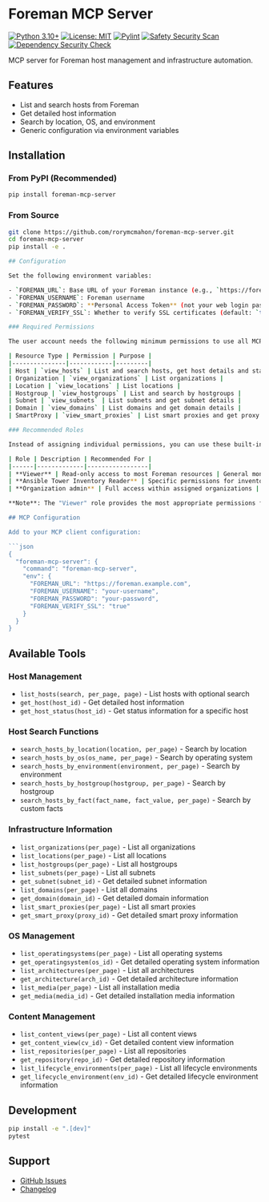 # Foreman MCP Server

[![Python 3.10+](https://img.shields.io/badge/python-3.10%2B-blue.svg)](https://www.python.org/downloads/)
[![License: MIT](https://img.shields.io/badge/License-MIT-yellow.svg)](https://opensource.org/licenses/MIT)
[![Pylint](https://github.com/InfraMCP/foreman-mcp-server/actions/workflows/pylint.yml/badge.svg)](https://github.com/InfraMCP/foreman-mcp-server/actions/workflows/pylint.yml)
[![Safety Security Scan](https://github.com/InfraMCP/foreman-mcp-server/actions/workflows/safety-scan.yml/badge.svg)](https://github.com/InfraMCP/foreman-mcp-server/actions/workflows/safety-scan.yml)
[![Dependency Security Check](https://github.com/InfraMCP/foreman-mcp-server/actions/workflows/dependency-security.yml/badge.svg)](https://github.com/InfraMCP/foreman-mcp-server/actions/workflows/dependency-security.yml)

MCP server for Foreman host management and infrastructure automation.

## Features

- List and search hosts from Foreman
- Get detailed host information
- Search by location, OS, and environment
- Generic configuration via environment variables

## Installation

### From PyPI (Recommended)

```bash
pip install foreman-mcp-server
```

### From Source

```bash
git clone https://github.com/rorymcmahon/foreman-mcp-server.git
cd foreman-mcp-server
pip install -e .

## Configuration

Set the following environment variables:

- `FOREMAN_URL`: Base URL of your Foreman instance (e.g., `https://foreman.example.com`)
- `FOREMAN_USERNAME`: Foreman username
- `FOREMAN_PASSWORD`: **Personal Access Token** (not your web login password - create this in User Administration → Personal Access Tokens)
- `FOREMAN_VERIFY_SSL`: Whether to verify SSL certificates (default: `true`)

### Required Permissions

The user account needs the following minimum permissions to use all MCP server tools:

| Resource Type | Permission | Purpose |
|---------------|------------|---------|
| Host | `view_hosts` | List and search hosts, get host details and status |
| Organization | `view_organizations` | List organizations |
| Location | `view_locations` | List locations |
| Hostgroup | `view_hostgroups` | List and search by hostgroups |
| Subnet | `view_subnets` | List subnets and get subnet details |
| Domain | `view_domains` | List domains and get domain details |
| SmartProxy | `view_smart_proxies` | List smart proxies and get proxy details |

### Recommended Roles

Instead of assigning individual permissions, you can use these built-in roles:

| Role | Description | Recommended For |
|------|-------------|-----------------|
| **Viewer** | Read-only access to most Foreman resources | General monitoring and inventory queries |
| **Ansible Tower Inventory Reader** | Specific permissions for inventory access | Automated systems integration |
| **Organization admin** | Full access within assigned organizations | Organization-specific administration |

**Note**: The "Viewer" role provides the most appropriate permissions for this MCP server's read-only operations.

## MCP Configuration

Add to your MCP client configuration:

```json
{
  "foreman-mcp-server": {
    "command": "foreman-mcp-server",
    "env": {
      "FOREMAN_URL": "https://foreman.example.com",
      "FOREMAN_USERNAME": "your-username",
      "FOREMAN_PASSWORD": "your-password",
      "FOREMAN_VERIFY_SSL": "true"
    }
  }
}
```

## Available Tools

### Host Management
- `list_hosts(search, per_page, page)` - List hosts with optional search
- `get_host(host_id)` - Get detailed host information
- `get_host_status(host_id)` - Get status information for a specific host

### Host Search Functions
- `search_hosts_by_location(location, per_page)` - Search by location
- `search_hosts_by_os(os_name, per_page)` - Search by operating system
- `search_hosts_by_environment(environment, per_page)` - Search by environment
- `search_hosts_by_hostgroup(hostgroup, per_page)` - Search by hostgroup
- `search_hosts_by_fact(fact_name, fact_value, per_page)` - Search by custom facts

### Infrastructure Information
- `list_organizations(per_page)` - List all organizations
- `list_locations(per_page)` - List all locations
- `list_hostgroups(per_page)` - List all hostgroups
- `list_subnets(per_page)` - List all subnets
- `get_subnet(subnet_id)` - Get detailed subnet information
- `list_domains(per_page)` - List all domains
- `get_domain(domain_id)` - Get detailed domain information
- `list_smart_proxies(per_page)` - List all smart proxies
- `get_smart_proxy(proxy_id)` - Get detailed smart proxy information

### OS Management
- `list_operatingsystems(per_page)` - List all operating systems
- `get_operatingsystem(os_id)` - Get detailed operating system information
- `list_architectures(per_page)` - List all architectures
- `get_architecture(arch_id)` - Get detailed architecture information
- `list_media(per_page)` - List all installation media
- `get_media(media_id)` - Get detailed installation media information

### Content Management
- `list_content_views(per_page)` - List all content views
- `get_content_view(cv_id)` - Get detailed content view information
- `list_repositories(per_page)` - List all repositories
- `get_repository(repo_id)` - Get detailed repository information
- `list_lifecycle_environments(per_page)` - List all lifecycle environments
- `get_lifecycle_environment(env_id)` - Get detailed lifecycle environment information

## Development

```bash
pip install -e ".[dev]"
pytest
```

## Support

- [GitHub Issues](https://github.com/rorymcmahon/foreman-mcp-server/issues)
- [Changelog](CHANGELOG.md)
